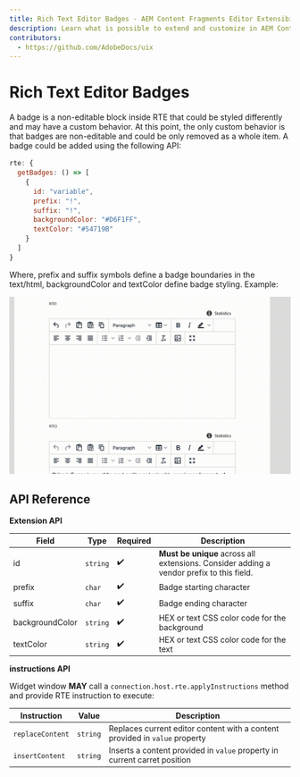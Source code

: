```yaml
---
title: Rich Text Editor Badges - AEM Content Fragments Editor Extensibility
description: Learn what is possible to extend and customize in AEM Content Fragments Editor
contributors:
  - https://github.com/AdobeDocs/uix
---
```


# Rich Text Editor Badges

A badge is a non-editable block inside RTE that could be styled differently and may have a custom behavior. At this point, the only custom behavior is that badges are non-editable and could be only removed as a whole item.
A badge could be added using the following API:

```js
rte: {
  getBadges: () => [
    {
      id: "variable",
      prefix: "!",
      suffix: "!",
      backgroundColor: "#D6F1FF",
      textColor: "#54719B"
    }
  ]
}
```

Where, prefix and suffix symbols define a badge boundaries in the text/html, backgroundColor and textColor define badge styling. Example:

![](./badges.gif)

## API Reference

**Extension API**

| Field | Type | Required | Description |
| ----- | ---- | -------- | ----------- |
| id | `string` | ✔️    | **Must be unique** across all extensions. Consider adding a vendor prefix to this field. |
| prefix | `char` | ✔️   | Badge starting character |
| suffix | `char` | ✔️   | Badge ending character |
| backgroundColor | `string` | ✔️    | HEX or text CSS color code for the background |
| textColor | `string` | ✔️    | HEX or text CSS color code for the text |

**instructions API**

Widget window **MAY** call a `connection.host.rte.applyInstructions` method and provide RTE instruction to execute:

| Instruction | Value |  Description |
| ----- | ---- | ----------- |
| `replaceContent` | `string` | Replaces current editor content with a content provided in `value` property |
| `insertContent` | `string` | Inserts a content provided in `value` property in current carret position |
